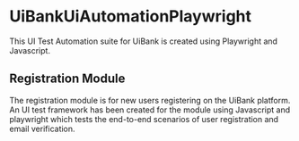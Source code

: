 # UiBankUiAutomationPlaywright
This UI Test Automation suite for UiBank is created using Playwright and Javascript.

## Registration Module
The registration module is for new users registering on the UiBank platform. An UI test framework has been created for the module using Javascript and playwright which tests the end-to-end scenarios of user registration and email verification.
